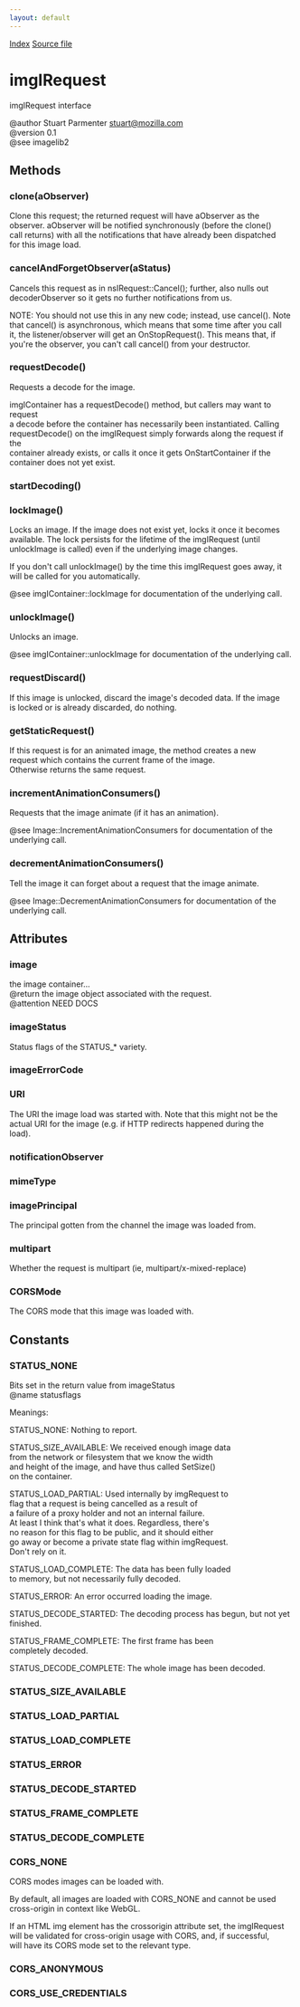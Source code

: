 ```yaml
---
layout: default
---
```

<div id='links'><a href="../index.html">Index</a>
<a href="http://dxr.mozilla.org/mozilla-central/source/image/public/imgIRequest.idl">Source file</a>
</div>

# imgIRequest #
  
imgIRequest interface  
  
@author Stuart Parmenter <stuart@mozilla.com>  
@version 0.1  
@see imagelib2  
  

## Methods ##

### clone(aObserver) ###
  
Clone this request; the returned request will have aObserver as the  
observer.  aObserver will be notified synchronously (before the clone()  
call returns) with all the notifications that have already been dispatched  
for this image load.  
  

### cancelAndForgetObserver(aStatus) ###
  
Cancels this request as in nsIRequest::Cancel(); further, also nulls out  
decoderObserver so it gets no further notifications from us.  
  
NOTE: You should not use this in any new code; instead, use cancel(). Note  
that cancel() is asynchronous, which means that some time after you call  
it, the listener/observer will get an OnStopRequest(). This means that, if  
you're the observer, you can't call cancel() from your destructor.  
  

### requestDecode() ###
  
Requests a decode for the image.  
  
imgIContainer has a requestDecode() method, but callers may want to request  
a decode before the container has necessarily been instantiated. Calling  
requestDecode() on the imgIRequest simply forwards along the request if the  
container already exists, or calls it once it gets OnStartContainer if the  
container does not yet exist.  
  

### startDecoding() ###

### lockImage() ###
  
Locks an image. If the image does not exist yet, locks it once it becomes  
available. The lock persists for the lifetime of the imgIRequest (until  
unlockImage is called) even if the underlying image changes.  
  
If you don't call unlockImage() by the time this imgIRequest goes away, it  
will be called for you automatically.  
  
@see imgIContainer::lockImage for documentation of the underlying call.  
  

### unlockImage() ###
  
Unlocks an image.  
  
@see imgIContainer::unlockImage for documentation of the underlying call.  
  

### requestDiscard() ###
  
If this image is unlocked, discard the image's decoded data.  If the image  
is locked or is already discarded, do nothing.  
  

### getStaticRequest() ###
  
If this request is for an animated image, the method creates a new  
request which contains the current frame of the image.  
Otherwise returns the same request.  
  

### incrementAnimationConsumers() ###
  
Requests that the image animate (if it has an animation).  
  
@see Image::IncrementAnimationConsumers for documentation of the underlying call.  
  

### decrementAnimationConsumers() ###
  
Tell the image it can forget about a request that the image animate.  
  
@see Image::DecrementAnimationConsumers for documentation of the underlying call.  
  

## Attributes ##

### image ###
  
the image container...  
@return the image object associated with the request.  
@attention NEED DOCS  
  

### imageStatus ###
  
Status flags of the STATUS_* variety.  
  

### imageErrorCode ###

### URI ###
  
The URI the image load was started with.  Note that this might not be the  
actual URI for the image (e.g. if HTTP redirects happened during the  
load).  
  

### notificationObserver ###

### mimeType ###

### imagePrincipal ###
  
The principal gotten from the channel the image was loaded from.  
  

### multipart ###
  
Whether the request is multipart (ie, multipart/x-mixed-replace)  
  

### CORSMode ###
  
The CORS mode that this image was loaded with.   
  

## Constants ##

### STATUS_NONE ###
  
Bits set in the return value from imageStatus  
@name statusflags  
  
Meanings:  
  
STATUS_NONE: Nothing to report.  
  
STATUS_SIZE_AVAILABLE: We received enough image data  
from the network or filesystem that we know the width  
and height of the image, and have thus called SetSize()  
on the container.  
  
STATUS_LOAD_PARTIAL: Used internally by imgRequest to  
flag that a request is being cancelled as a result of  
a failure of a proxy holder and not an internal failure.  
At least I think that's what it does. Regardless, there's  
no reason for this flag to be public, and it should either  
go away or become a private state flag within imgRequest.  
Don't rely on it.  
  
STATUS_LOAD_COMPLETE: The data has been fully loaded  
to memory, but not necessarily fully decoded.  
  
STATUS_ERROR: An error occurred loading the image.  
  
STATUS_DECODE_STARTED: The decoding process has begun, but not yet  
finished.  
  
STATUS_FRAME_COMPLETE: The first frame has been  
completely decoded.  
  
STATUS_DECODE_COMPLETE: The whole image has been decoded.  
  

### STATUS_SIZE_AVAILABLE ###

### STATUS_LOAD_PARTIAL ###

### STATUS_LOAD_COMPLETE ###

### STATUS_ERROR ###

### STATUS_DECODE_STARTED ###

### STATUS_FRAME_COMPLETE ###

### STATUS_DECODE_COMPLETE ###

### CORS_NONE ###
  
CORS modes images can be loaded with.  
  
By default, all images are loaded with CORS_NONE and cannot be used  
cross-origin in context like WebGL.  
  
If an HTML img element has the crossorigin attribute set, the imgIRequest  
will be validated for cross-origin usage with CORS, and, if successful,  
will have its CORS mode set to the relevant type.  
  

### CORS_ANONYMOUS ###

### CORS_USE_CREDENTIALS ###
